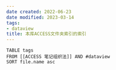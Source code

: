 ```yaml
---
date created: 2022-06-23
date modified: 2023-03-14
tags:
- dataview
title: 本库ACCESS文件夹索引的索引
---
```

```dataview
TABLE tags
FROM [[ACCESS 笔记组织法]] AND #dataview
SORT file.name asc
```